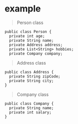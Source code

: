 
# example

> Person class

```aidl
public class Person {
  private int age;
  private String name;
  private Address address;
  private List<String> hobbies;  
  private Company company;
```  

> Address class   

```aidl
public class Address {
  private String zipCode;
  private String city;    
}

```

> Company class  

```aidl
public class Company {
  private String name;
  private int salary;  
}
```